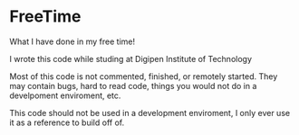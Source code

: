 # FreeTime
What I have done in my free time!

I wrote this code while studing at Digipen Institute of Technology

Most of this code is not commented, finished, or remotely started.  They may contain bugs, hard to read code, things you would not do in a develpoment enviroment, etc.

This code should not be used in a development enviroment, I only ever use it as a reference to build off of.
